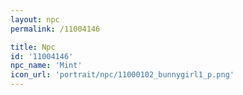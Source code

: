 ```yaml
---
layout: npc
permalink: /11004146

title: Npc
id: '11004146'
npc_name: 'Mint'
icon_url: 'portrait/npc/11000102_bunnygirl1_p.png'
---
```

